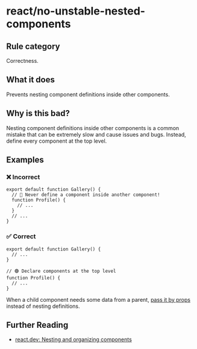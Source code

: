 # react/no-unstable-nested-components

<!-- end auto-generated rule header -->

## Rule category

Correctness.

## What it does

Prevents nesting component definitions inside other components.

## Why is this bad?

Nesting component definitions inside other components is a common mistake that can be extremely slow and cause issues and bugs. Instead, define every component at the top level.

## Examples

### ❌ Incorrect

```tsx
export default function Gallery() {
  // 🔴 Never define a component inside another component!
  function Profile() {
    // ...
  }
  // ...
}
```

### ✅ Correct

```tsx
export default function Gallery() {
  // ...
}

// 🟢 Declare components at the top level
function Profile() {
  // ...
}
```

When a child component needs some data from a parent, [pass it by props](https://react.dev/learn/passing-props-to-a-component) instead of nesting definitions.

## Further Reading

- [react.dev: Nesting and organizing components](https://react.dev/learn/your-first-component#nesting-and-organizing-components)
